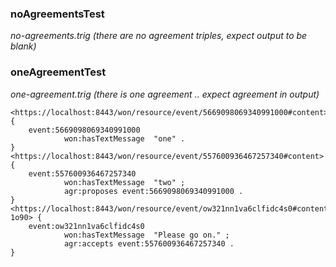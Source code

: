 ### noAgreementsTest
*no-agreements.trig (there are no agreement triples, expect output to be blank)*

### oneAgreementTest 
*one-agreement.trig (there is one agreement .. expect agreement in output)*

```
<https://localhost:8443/won/resource/event/5669098069340991000#content> {
    event:5669098069340991000
            won:hasTextMessage  "one" .
}
<https://localhost:8443/won/resource/event/557600936467257340#content> {
    event:557600936467257340
            won:hasTextMessage  "two" ;
            agr:proposes event:5669098069340991000 .
}
<https://localhost:8443/won/resource/event/ow321nn1va6clfidc4s0#content-1o90> {
    event:ow321nn1va6clfidc4s0
            won:hasTextMessage  "Please go on." ;
            agr:accepts event:557600936467257340 .
}
```
